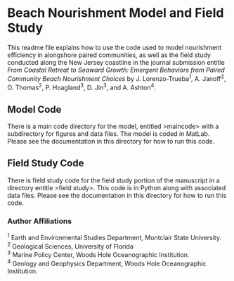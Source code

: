 # Beach Nourishment Model and Field Study
This readme file explains how to use the code used to model nourishment efficiency in alongshore paired communities, as well as the field study conducted along the New Jersey coastline in the journal submission entitle *From Coastal Retreat to Seaward Growth: Emergent Behaviors from Paired Community Beach Nourishment Choices* by J. Lorenzo-Trueba<sup>1</sup>, A. Janoff<sup>2</sup>, O. Thomas<sup>2</sup>, P. Hoagland<sup>3</sup>, D. Jin<sup>3</sup>, and A. Ashton<sup>4</sup>.

## Model Code
There is a main code directory for the model, entitled >maincode> with a subdirectory for figures and data files. The model is coded in MatLab. Please see the documentation in this directory for how to run this code.

## Field Study Code
There is field study code for the field study portion of the manuscript in a directory entitle >field study>. This code is in Python along with associated data files. Please see the documentation in this directory for how to run this code.

### Author Affiliations
<sup>1</sup> Earth and Environmental Studies Department, Montclair State University.\
<sup>2</sup> Geological Sciences, University of Florida\
<sup>3</sup> Marine Policy Center, Woods Hole Oceanographic Institution.\
<sup>4</sup> Geology and Geophysics Department, Woods Hole Oceanographic Institution.

